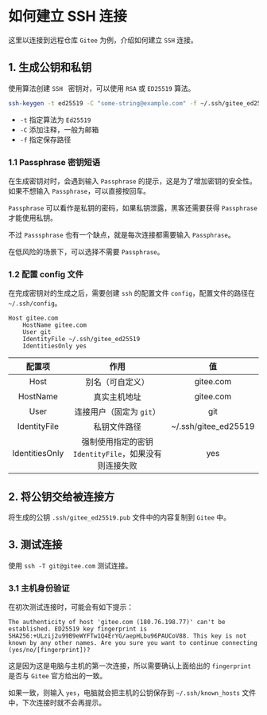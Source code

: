 # 如何建立 SSH 连接

这里以连接到远程仓库 `Gitee` 为例，介绍如何建立 `SSH` 连接。

## 1. 生成公钥和私钥

使用算法创建 `SSH ` 密钥对，可以使用 `RSA` 或 `ED25519` 算法。

```bash
ssh-keygen -t ed25519 -C "some-string@example.com" -f ~/.ssh/gitee_ed25519
```

- `-t` 指定算法为 `Ed25519`
- `-C` 添加注释，一般为邮箱
- `-f` 指定保存路径

### 1.1 Passphrase 密钥短语

在生成密钥对时，会遇到输入 `Passphrase` 的提示，这是为了增加密钥的安全性。如果不想输入 `Passphrase`，可以直接按回车。

`Passphrase` 可以看作是私钥的密码，如果私钥泄露，黑客还需要获得 `Passphrase` 才能使用私钥。

不过 `Passsphrase`  也有一个缺点，就是每次连接都需要输入 `Passphrase`。

在低风险的场景下，可以选择不需要 `Passphrase`。

### 1.2 配置 config 文件

在完成密钥对的生成之后，需要创建 `ssh` 的配置文件 `config`，配置文件的路径在 `~/.ssh/config`。

```plaintext
Host gitee.com
    HostName gitee.com
    User git
    IdentityFile ~/.ssh/gitee_ed25519
    IdentitiesOnly yes
```

|      配置项       |                 作用                 |          值           |
| :------------: | :--------------------------------: | :------------------: |
|      Host      |              别名（可自定义）              |      gitee.com       |
|    HostName    |               真实主机地址               |      gitee.com       |
|      User      |          连接用户（固定为 `git`）           |         git          |
|  IdentityFile  |               私钥文件路径               | ~/.ssh/gitee_ed25519 |
| IdentitiesOnly | 强制使用指定的密钥 `IdentityFile`，如果没有则连接失败 |         yes          |

## 2. 将公钥交给被连接方

将生成的公钥 `.ssh/gitee_ed25519.pub` 文件中的内容复制到 `Gitee` 中。

## 3. 测试连接

使用 `ssh -T git@gitee.com` 测试连接。

### 3.1 主机身份验证

在初次测试连接时，可能会有如下提示：

```plaintext
The authenticity of host 'gitee.com (180.76.198.77)' can't be established. ED25519 key fingerprint is SHA256:+ULzij2u99B9eWYFTw1Q4ErYG/aepHLbu96PAUCoV88. This key is not known by any other names. Are you sure you want to continue connecting (yes/no/[fingerprint])?
```

这是因为这是电脑与主机的第一次连接，所以需要确认上面给出的 `fingerprint` 是否与 `Gitee` 官方给出的一致。

如果一致，则输入 `yes`，电脑就会把主机的公钥保存到 `~/.ssh/known_hosts` 文件中，下次连接时就不会再提示。
